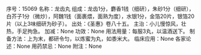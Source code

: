 序号：15069
名称：龙齿丸
组成：龙齿1分，麝香1钱（细研），朱砂1分（细研），白芥子1分（微炒），阿魏1钱（面裹煨，面熟为度），水银1分，金箔20片，银箔20片（以上3味细研为砂子）。
出处：《圣惠》卷八十五。
主治：小儿慢惊风，壮热，手足拘急。
加减：None
功效：None
用法用量：每服3丸，以温酒送下。
制备方法：上为末，都研令匀，以炼蜜为丸，如黍米大。
临床应用：None
各家论述：None
用药禁忌：None
附注：None
